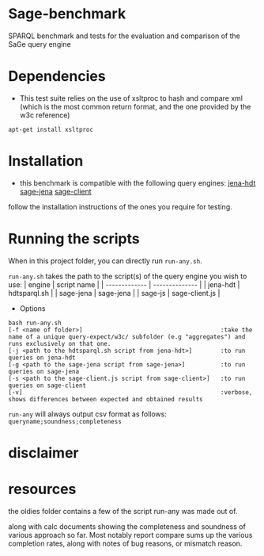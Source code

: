 # Sage-benchmark

SPARQL benchmark and tests for the evaluation and comparison of
the SaGe query engine

# Dependencies
* This test suite relies on the use of xsltproc to hash and compare xml (which is the most common return format, and the one provided by the w3c reference)

```
apt-get install xsltproc
```

# Installation
* this benchmark is compatible with the following query engines:
[jena-hdt](https://github.com/rdfhdt/hdt-java/tree/master/hdt-jena)
[sage-jena](https://github.com/Callidon/sage-jena)
[sage-client](https://github.com/Callidon/sage-client)

follow the installation instructions of the ones you require for testing.

# Running the scripts
When in this project folder, you can directly run `run-any.sh`.

`run-any.sh` takes the path to the script(s) of the query engine you wish to use:
| engine        | script name    |
| ------------- | -------------- |
| jena-hdt      | hdtsparql.sh   |
| sage-jena     | sage-jena      |
| sage-js       | sage-client.js |

* Options

```tty
bash run-any.sh
[-f <name of folder>]                                       :take the name of a unique query-expect/w3c/ subfolder (e.g "aggregates") and runs exclusively on that one.
[-j <path to the hdtsparql.sh script from jena-hdt>]        :to run queries on jena-hdt
[-g <path to the sage-jena script from sage-jena>]          :to run queries on sage-jena
[-s <path to the sage-client.js script from sage-client>]   :to run queries on sage-client
[-v]                                                        :verbose, shows differences between expected and obtained results
```

`run-any` will always output csv format as follows: `queryname;soundness;completeness`

# disclaimer

# resources

the oldies folder contains a few of the script run-any was made out of.

along with calc documents showing the completeness and soundness of various approach so far.
Most notably report compare sums up the various completion rates, along with notes of bug reasons, or mismatch reason.
